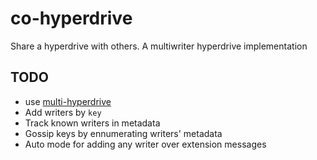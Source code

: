 # co-hyperdrive
Share a hyperdrive with others. A multiwriter hyperdrive implementation

## TODO

- use [multi-hyperdrive](https://github.com/RangerMauve/multi-hyperdrive)
- Add writers by `key`
- Track known writers in metadata
- Gossip keys by ennumerating writers' metadata
- Auto mode for adding any writer over extension messages
